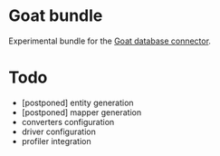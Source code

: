 # Goat bundle

Experimental bundle for the [Goat database connector](https://github.com/pounard/goat).

# Todo

 *  [postponed] entity generation
 *  [postponed] mapper generation
 *  converters configuration
 *  driver configuration
 *  profiler integration
